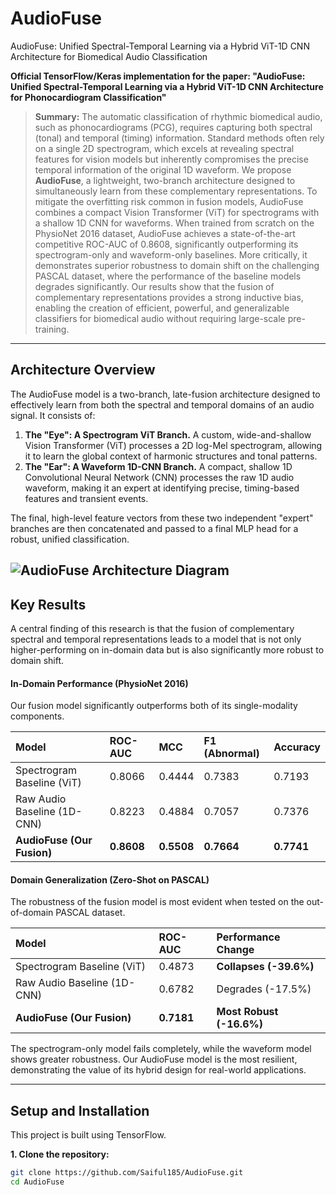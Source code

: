 # AudioFuse
AudioFuse: Unified Spectral-Temporal Learning via a Hybrid ViT-1D CNN Architecture for Biomedical Audio Classification

**Official TensorFlow/Keras implementation for the paper: "AudioFuse: Unified Spectral-Temporal Learning via a Hybrid ViT-1D CNN Architecture for Phonocardiogram Classification"**

> **Summary:** The automatic classification of rhythmic biomedical audio, such as phonocardiograms (PCG), requires capturing both spectral (tonal) and temporal (timing) information. Standard methods often rely on a single 2D spectrogram, which excels at revealing spectral features for vision models but inherently compromises the precise temporal information of the original 1D waveform. We propose **AudioFuse**, a lightweight, two-branch architecture designed to simultaneously learn from these complementary representations. To mitigate the overfitting risk common in fusion models, AudioFuse combines a compact Vision Transformer (ViT) for spectrograms with a shallow 1D CNN for waveforms. When trained from scratch on the PhysioNet 2016 dataset, AudioFuse achieves a state-of-the-art competitive ROC-AUC of 0.8608, significantly outperforming its spectrogram-only and waveform-only baselines. More critically, it demonstrates superior robustness to domain shift on the challenging PASCAL dataset, where the performance of the baseline models degrades significantly. Our results show that the fusion of complementary representations provides a strong inductive bias, enabling the creation of efficient, powerful, and generalizable classifiers for biomedical audio without requiring large-scale pre-training.

---

## Architecture Overview

The AudioFuse model is a two-branch, late-fusion architecture designed to effectively learn from both the spectral and temporal domains of an audio signal. It consists of:

1.  **The "Eye": A Spectrogram ViT Branch.** A custom, wide-and-shallow Vision Transformer (ViT) processes a 2D log-Mel spectrogram, allowing it to learn the global context of harmonic structures and tonal patterns.
2.  **The "Ear": A Waveform 1D-CNN Branch.** A compact, shallow 1D Convolutional Neural Network (CNN) processes the raw 1D audio waveform, making it an expert at identifying precise, timing-based features and transient events.

The final, high-level feature vectors from these two independent "expert" branches are then concatenated and passed to a final MLP head for a robust, unified classification.

![AudioFuse Architecture Diagram](AudioFuse_Architecture.png)  
---

## Key Results

A central finding of this research is that the fusion of complementary spectral and temporal representations leads to a model that is not only higher-performing on in-domain data but is also significantly more robust to domain shift.

#### In-Domain Performance (PhysioNet 2016)
Our fusion model significantly outperforms both of its single-modality components.

| Model | ROC-AUC | MCC | F1 (Abnormal) | Accuracy |
| :--- | :--- | :--- | :--- | :--- |
| Spectrogram Baseline (ViT) | 0.8066 | 0.4444 | 0.7383 | 0.7193 |
| Raw Audio Baseline (1D-CNN) | 0.8223 | 0.4884 | 0.7057 | 0.7376 |
| **AudioFuse (Our Fusion)** | **0.8608** | **0.5508** | **0.7664** | **0.7741** |

#### Domain Generalization (Zero-Shot on PASCAL)
The robustness of the fusion model is most evident when tested on the out-of-domain PASCAL dataset.

| Model | ROC-AUC | Performance Change |
| :--- | :--- | :--- |
| Spectrogram Baseline (ViT) | 0.4873 | **Collapses (-39.6%)** |
| Raw Audio Baseline (1D-CNN) | 0.6782 | Degrades (-17.5%) |
| **AudioFuse (Our Fusion)** | **0.7181** | **Most Robust (-16.6%)** |

The spectrogram-only model fails completely, while the waveform model shows greater robustness. Our AudioFuse model is the most resilient, demonstrating the value of its hybrid design for real-world applications.

---

## Setup and Installation

This project is built using TensorFlow.

**1. Clone the repository:**
```bash
git clone https://github.com/Saiful185/AudioFuse.git
cd AudioFuse
